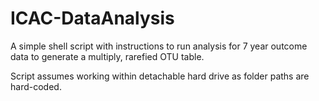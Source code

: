 # ICAC-DataAnalysis

A simple shell script with instructions to run analysis for 7 year outcome data to generate a multiply, rarefied OTU table.

Script assumes working within detachable hard drive as folder paths are hard-coded. 
